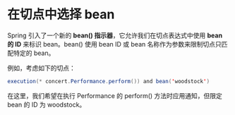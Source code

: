 # 在切点中选择 bean

Spring 引入了一个新的 **bean() 指示器**，它允许我们在切点表达式中使用 **bean 的 ID** 来标识 bean。bean() 使用 bean ID 或 bean 名称作为参数来限制切点只匹配特定的 bean。

例如，考虑如下的切点：

```java
execution(* concert.Performance.perform()) and bean('woodstock')
```

在这里，我们希望在执行 Performance 的 perform() 方法时应用通知，但限定 bean 的 ID 为 woodstock。
